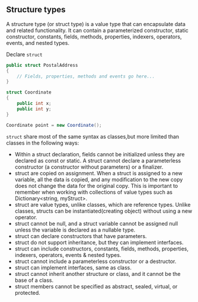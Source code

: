 ## Structure types
A structure type (or struct type) is a value type that can encapsulate data and related functionality. It can contain a parameterized constructor, static constructor, constants, fields, methods, properties, indexers, operators, events, and nested types.

Declare `struct`
```cs
public struct PostalAddress
{
    // Fields, properties, methods and events go here...
}

```

```cs
struct Coordinate
{
    public int x;
    public int y;
}

Coordinate point = new Coordinate();
```

`struct` share most of the same syntax as classes,but more limited than classes in the following ways:

- Within a struct declaration, fields cannot be initialized unless they are declared as const or static.
A struct cannot declare a parameterless constructor (a constructor without parameters) or a finalizer.
- struct are copied on assignment. When a struct is assigned to a new variable, all the data is copied, and any modification to the new copy does not change the data for the original copy. This is important to remember when working with collections of value types such as Dictionary<string, myStruct>.
- struct are value types, unlike classes, which are reference types.
Unlike classes, structs can be instantiated(creating object) without using a new operator.
- struct cannot be null, and a struct variable cannot be assigned null unless the variable is declared as a nullable type.
- struct can declare constructors that have parameters.
- struct do not support inheritance, but they can implement interfaces.
- struct can include constructors, constants, fields, methods, properties, indexers, operators, events & nested types.
- struct cannot include a parameterless constructor or a destructor.
- struct can implement interfaces, same as class.
- struct cannot inherit another structure or class, and it cannot be the base of a class.
- struct members cannot be specified as abstract, sealed, virtual, or protected.
